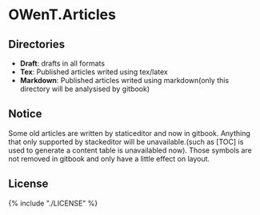 OWenT.Articles
======

Directories
------
- **Draft**: drafts in all formats
- **Tex**: Published articles writed using tex/latex
- **Markdown**: Published articles writed using markdown(only this directory will be analysised by gitbook)

Notice
------
Some old articles are written by staticeditor and now in gitbook. Anything that only supported by stackeditor will be unavailable.(such as [TOC] is used to generate a content table is unavailabled now). Those symbols are not removed in gitbook and only have a little effect on layout.

License
------

{% include "./LICENSE" %}
